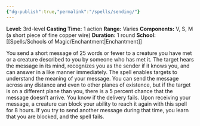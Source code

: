 ```yaml
---
{"dg-publish":true,"permalink":"/spells/sending/"}
---
```


**Level:** 3rd-level
**Casting Time:** 1 action
**Range:** Varies
**Components:** V, S, M (a short piece of fine copper wire)
**Duration:** 1 round
**School:** [[Spells/Schools of Magic/Enchantment\|Enchantment]]

You send a short message of 25 words or fewer to a creature you have met or a creature described to you by someone who has met it. The target hears the message in its mind, recognizes you as the sender if it knows you, and can answer in a like manner immediately. The spell enables targets to understand the meaning of your message.
You can send the message across any distance and even to other planes of existence, but if the target is on a different plane than you, there is a 5 percent chance that the message doesn’t arrive. You know if the delivery fails.
Upon receiving your message, a creature can block your ability to reach it again with this spell for 8 hours. If you try to send another message during that time, you learn that you are blocked, and the spell fails.
